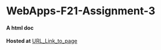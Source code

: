 # WebApps-F21-Assignment-3
#### A html doc
 **Hosted at** 
 [URL_Link_to_page](https://44-563-webapps-f21.github.io/webapps-f21-assignment-3-nithinreddykumbham888/)

